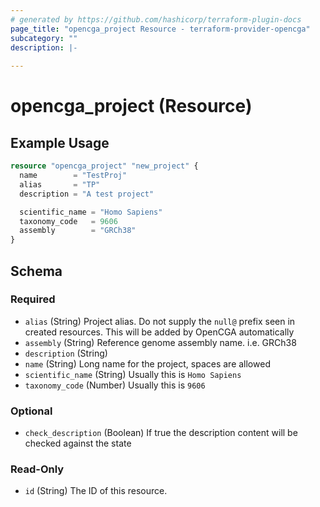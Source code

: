 ```yaml
---
# generated by https://github.com/hashicorp/terraform-plugin-docs
page_title: "opencga_project Resource - terraform-provider-opencga"
subcategory: ""
description: |-
  
---
```


# opencga_project (Resource)



## Example Usage

```terraform
resource "opencga_project" "new_project" {
  name        = "TestProj"
  alias       = "TP"
  description = "A test project"

  scientific_name = "Homo Sapiens"
  taxonomy_code   = 9606
  assembly        = "GRCh38"
}
```

<!-- schema generated by tfplugindocs -->
## Schema

### Required

- `alias` (String) Project alias. Do not supply the `null@` prefix seen in created resources. This will be added by OpenCGA automatically
- `assembly` (String) Reference genome assembly name. i.e. GRCh38
- `description` (String)
- `name` (String) Long name for the project, spaces are allowed
- `scientific_name` (String) Usually this is `Homo Sapiens`
- `taxonomy_code` (Number) Usually this is `9606`

### Optional

- `check_description` (Boolean) If true the description content will be checked against the state

### Read-Only

- `id` (String) The ID of this resource.


